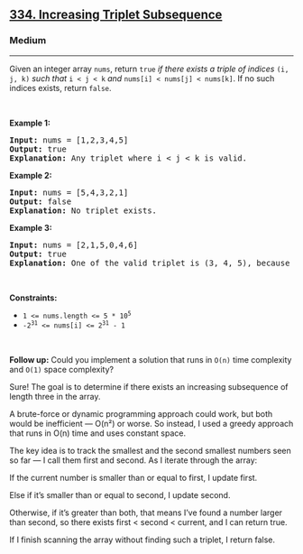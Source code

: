 <h2><a href="https://leetcode.com/problems/increasing-triplet-subsequence">334. Increasing Triplet Subsequence</a></h2><h3>Medium</h3><hr><p>Given an integer array <code>nums</code>, return <code>true</code><em> if there exists a triple of indices </em><code>(i, j, k)</code><em> such that </em><code>i &lt; j &lt; k</code><em> and </em><code>nums[i] &lt; nums[j] &lt; nums[k]</code>. If no such indices exists, return <code>false</code>.</p>

<p>&nbsp;</p>
<p><strong class="example">Example 1:</strong></p>

<pre>
<strong>Input:</strong> nums = [1,2,3,4,5]
<strong>Output:</strong> true
<strong>Explanation:</strong> Any triplet where i &lt; j &lt; k is valid.
</pre>

<p><strong class="example">Example 2:</strong></p>

<pre>
<strong>Input:</strong> nums = [5,4,3,2,1]
<strong>Output:</strong> false
<strong>Explanation:</strong> No triplet exists.
</pre>

<p><strong class="example">Example 3:</strong></p>

<pre>
<strong>Input:</strong> nums = [2,1,5,0,4,6]
<strong>Output:</strong> true
<strong>Explanation:</strong> One of the valid triplet is (3, 4, 5), because nums[3] == 0 &lt; nums[4] == 4 &lt; nums[5] == 6.
</pre>

<p>&nbsp;</p>
<p><strong>Constraints:</strong></p>

<ul>
	<li><code>1 &lt;= nums.length &lt;= 5 * 10<sup>5</sup></code></li>
	<li><code>-2<sup>31</sup> &lt;= nums[i] &lt;= 2<sup>31</sup> - 1</code></li>
</ul>

<p>&nbsp;</p>
<strong>Follow up:</strong> Could you implement a solution that runs in <code>O(n)</code> time complexity and <code>O(1)</code> space complexity?
<p>Sure! The goal is to determine if there exists an increasing subsequence of length three in the array.

A brute-force or dynamic programming approach could work, but both would be inefficient — O(n²) or worse.
So instead, I used a greedy approach that runs in O(n) time and uses constant space.

The key idea is to track the smallest and the second smallest numbers seen so far — I call them first and second.
As I iterate through the array:

If the current number is smaller than or equal to first, I update first.

Else if it’s smaller than or equal to second, I update second.

Otherwise, if it’s greater than both, that means I’ve found a number larger than second,
so there exists first < second < current, and I can return true.

If I finish scanning the array without finding such a triplet, I return false.</p>
